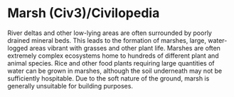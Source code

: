 # Marsh (Civ3)/Civilopedia

River deltas and other low-lying areas are often surrounded by poorly drained mineral beds. This leads to the formation of marshes, large, water-logged areas vibrant with grasses and other plant life. Marshes are often extremely complex ecosystems home to hundreds of different plant and animal species. Rice and other food plants requiring large quantities of water can be grown in marshes, although the soil underneath may not be sufficiently hospitable. Due to the soft nature of the ground, marsh is generally unsuitable for building
purposes.